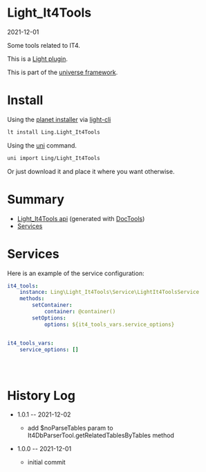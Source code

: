 Light_It4Tools
===========
2021-12-01



Some tools related to IT4.


This is a [Light plugin](https://github.com/lingtalfi/Light/blob/master/doc/pages/plugin.md).

This is part of the [universe framework](https://github.com/karayabin/universe-snapshot).


Install
==========

Using the [planet installer](https://github.com/lingtalfi/Light_PlanetInstaller) via [light-cli](https://github.com/lingtalfi/Light_Cli)
```bash
lt install Ling.Light_It4Tools
```

Using the [uni](https://github.com/lingtalfi/universe-naive-importer) command.
```bash
uni import Ling/Light_It4Tools
```

Or just download it and place it where you want otherwise.






Summary
===========
- [Light_It4Tools api](https://github.com/lingtalfi/Light_It4Tools/blob/master/doc/api/Ling/Light_It4Tools.md) (generated with [DocTools](https://github.com/lingtalfi/DocTools))
- [Services](#services)






Services
=========


Here is an example of the service configuration:

```yaml
it4_tools:
    instance: Ling\Light_It4Tools\Service\LightIt4ToolsService
    methods:
        setContainer:
            container: @container()
        setOptions:
            options: ${it4_tools_vars.service_options}


it4_tools_vars:
    service_options: []





```



History Log
=============

- 1.0.1 -- 2021-12-02

    - add $noParseTables param to It4DbParserTool.getRelatedTablesByTables method

- 1.0.0 -- 2021-12-01

    - initial commit